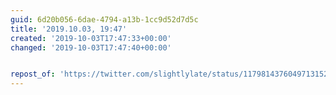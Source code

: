 ```yaml
---
guid: 6d20b056-6dae-4794-a13b-1cc9d52d7d5c
title: '2019.10.03, 19:47'
created: '2019-10-03T17:47:33+00:00'
changed: '2019-10-03T17:47:40+00:00'


repost_of: 'https://twitter.com/slightlylate/status/1179814376049713152?s=20'
---
```


